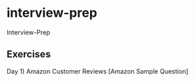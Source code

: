 # interview-prep
Interview-Prep

## Exercises
Day 1) Amazon Customer Reviews [Amazon Sample Question]